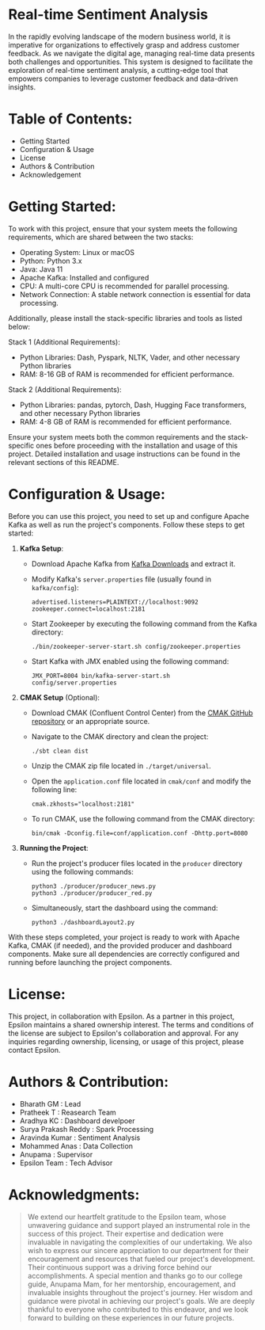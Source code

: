 # Real-time Sentiment Analysis
In the rapidly evolving landscape of the modern business world, it is imperative for organizations to effectively grasp and address customer feedback. As we navigate the digital age, managing real-time data presents both challenges and opportunities. This system is designed to facilitate the exploration of real-time sentiment analysis, a cutting-edge tool that empowers companies to leverage customer feedback and data-driven insights.

# Table of Contents:
 - Getting Started
 - Configuration & Usage
 - License
 - Authors & Contribution
 - Acknowledgement

# Getting Started:
To work with this project, ensure that your system meets the following requirements, which are shared between the two stacks:
- Operating System: Linux or macOS
- Python: Python 3.x
- Java: Java 11
- Apache Kafka: Installed and configured
- CPU: A multi-core CPU is recommended for parallel processing.
- Network Connection: A stable network connection is essential for data processing.

Additionally, please install the stack-specific libraries and tools as listed below:

Stack 1 (Additional Requirements):
- Python Libraries: Dash, Pyspark, NLTK, Vader, and other necessary Python libraries
- RAM: 8-16 GB of RAM is recommended for efficient performance.

Stack 2 (Additional Requirements):
- Python Libraries: pandas, pytorch, Dash, Hugging Face transformers, and other necessary Python libraries
- RAM: 4-8 GB of RAM is recommended for efficient performance.

Ensure your system meets both the common requirements and the stack-specific ones before proceeding with the installation and usage of this project. Detailed installation and usage instructions can be found in the relevant sections of this README.

# Configuration & Usage:

Before you can use this project, you need to set up and configure Apache Kafka as well as run the project's components. Follow these steps to get started:
1. **Kafka Setup**:
   - Download Apache Kafka from [Kafka Downloads](https://kafka.apache.org/downloads) and extract it.

   - Modify Kafka's `server.properties` file (usually found in `kafka/config`):
     ```plaintext
     advertised.listeners=PLAINTEXT://localhost:9092
     zookeeper.connect=localhost:2181
     ```

   - Start Zookeeper by executing the following command from the Kafka directory:
     ```
     ./bin/zookeeper-server-start.sh config/zookeeper.properties
     ```

   - Start Kafka with JMX enabled using the following command:
     ```
     JMX_PORT=8004 bin/kafka-server-start.sh config/server.properties
     ```

2. **CMAK Setup** (Optional):
   - Download CMAK (Confluent Control Center) from the [CMAK GitHub repository](https://github.com/yahoo/CMAK) or an appropriate source.

   - Navigate to the CMAK directory and clean the project:
     ```
     ./sbt clean dist
     ```

   - Unzip the CMAK zip file located in `./target/universal`.

   - Open the `application.conf` file located in `cmak/conf` and modify the following line:
     ```
     cmak.zkhosts="localhost:2181"
     ```

   - To run CMAK, use the following command from the CMAK directory:
     ```
     bin/cmak -Dconfig.file=conf/application.conf -Dhttp.port=8080
     ```

3. **Running the Project**:
   - Run the project's producer files located in the `producer` directory using the following commands:
     ```
     python3 ./producer/producer_news.py
     python3 ./producer/producer_red.py
     ```

   - Simultaneously, start the dashboard using the command:
     ```
     python3 ./dashboardLayout2.py
     ```

With these steps completed, your project is ready to work with Apache Kafka, CMAK (if needed), and the provided producer and dashboard components. Make sure all dependencies are correctly configured and running before launching the project components.
# License:

This project, in collaboration with Epsilon. As a partner in this project, Epsilon maintains a shared ownership interest. The terms and conditions of the license are subject to Epsilon's collaboration and approval.
For any inquiries regarding ownership, licensing, or usage of this project, please contact Epsilon.

# Authors & Contribution:

 - Bharath GM : Lead
 - Pratheek T : Reasearch Team
 - Aradhya KC : Dashboard develpoer
 - Surya Prakash Reddy : Spark Processing
 - Aravinda Kumar : Sentiment Analysis
 - Mohammed Anas : Data Collection
 - Anupama : Supervisor
 - Epsilon Team : Tech Advisor

# Acknowledgments:

> We extend our heartfelt gratitude to the Epsilon team, whose unwavering guidance and support played an instrumental role in the success of this project. Their expertise and dedication were invaluable in navigating the complexities of our undertaking.
We also wish to express our sincere appreciation to our department for their encouragement and resources that fueled our project's development. Their continuous support was a driving force behind our accomplishments.
A special mention and thanks go to our college guide, Anupama Mam, for her mentorship, encouragement, and invaluable insights throughout the project's journey. Her wisdom and guidance were pivotal in achieving our project's goals.
We are deeply thankful to everyone who contributed to this endeavor, and we look forward to building on these experiences in our future projects.

